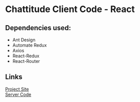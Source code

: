 # Chattitude Client Code - React

## Dependencies used:
* Ant Design
* Automate Redux
* Axios
* React-Redux
* React-Router

## Links

[Project Site](https://shubham-nazare-chattitude.netlify.app/)
<br/>
[Server Code](https://github.com/shubham4443/chattitude-server)